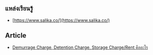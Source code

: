 ## แหล่งเรียนรู้
- [https://www.salika.co/](https://www.salika.co/)

## Article
- [Demurrage Charge, Detention Charge, Storage Charge/Rent คืออะไร](http://www.march.co.th/what-is-demurrage-charge-detention-charge-storage-charge-rent/)

<style>
.container {
  position: relative;
  text-align: center;
  color: white;
}
<div class="container">
  <img src="https://github.com/ecs-support/knowledge-center/raw/master/img/knowledge-center.png" alt="Snow" style="width:100%;">
  <div class="bottom-left">Bottom Left</div>
  <div class="top-left">Top Left</div>
  <div class="top-right">Top Right</div>
  <div class="bottom-right">Bottom Right</div>
  <div class="centered">Centered</div>
</div>



<!--stackedit_data:
eyJoaXN0b3J5IjpbLTY5ODQ5NjA0NCwxNDU2NDI3ODAxLDExNz
kxMzI1NTEsLTMwNzIwNDExNiwxNzk1NjQwOTc0LDEwNjQzNjEx
MjddfQ==
-->